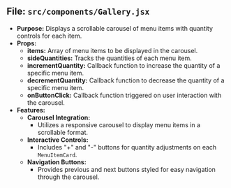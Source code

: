 ## File: `src/components/Gallery.jsx`
- **Purpose:** Displays a scrollable carousel of menu items with quantity controls for each item.
- **Props:**
  - **items:** Array of menu items to be displayed in the carousel.
  - **sideQuantities:** Tracks the quantities of each menu item.
  - **incrementQuantity:** Callback function to increase the quantity of a specific menu item.
  - **decrementQuantity:** Callback function to decrease the quantity of a specific menu item.
  - **onButtonClick:** Callback function triggered on user interaction with the carousel.
- **Features:**
  - **Carousel Integration:**
    - Utilizes a responsive carousel to display menu items in a scrollable format.
  - **Interactive Controls:**
    - Includes "+" and "-" buttons for quantity adjustments on each `MenuItemCard`.
  - **Navigation Buttons:**
    - Provides previous and next buttons styled for easy navigation through the carousel.